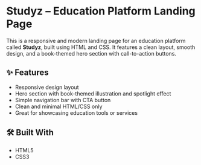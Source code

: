 # Studyz – Education Platform Landing Page

This is a responsive and modern landing page for an education platform called **Studyz**, built using HTML and CSS. It features a clean layout, smooth design, and a book-themed hero section with call-to-action buttons.

## ✨ Features

- Responsive design layout
- Hero section with book-themed illustration and spotlight effect
- Simple navigation bar with CTA button
- Clean and minimal HTML/CSS only
- Great for showcasing education tools or services

## 🛠️ Built With

- HTML5
- CSS3
